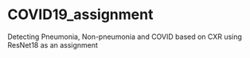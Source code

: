 # COVID19_assignment
Detecting Pneumonia, Non-pneumonia and COVID based on CXR using ResNet18 as an assignment
